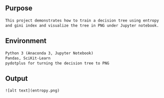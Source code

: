 ## Purpose

	This project demonstrates how to train a decision tree using entropy and gini index and visualize the tree in PNG under Jupyter notebook.

## Environment
	
	Python 3 (Anaconda 3, Jupyter Notebook)
	Pandas, SciKit-Learn
	pydotplus for turning the decision tree to PNG

## Output

	![alt text](entropy.png)

